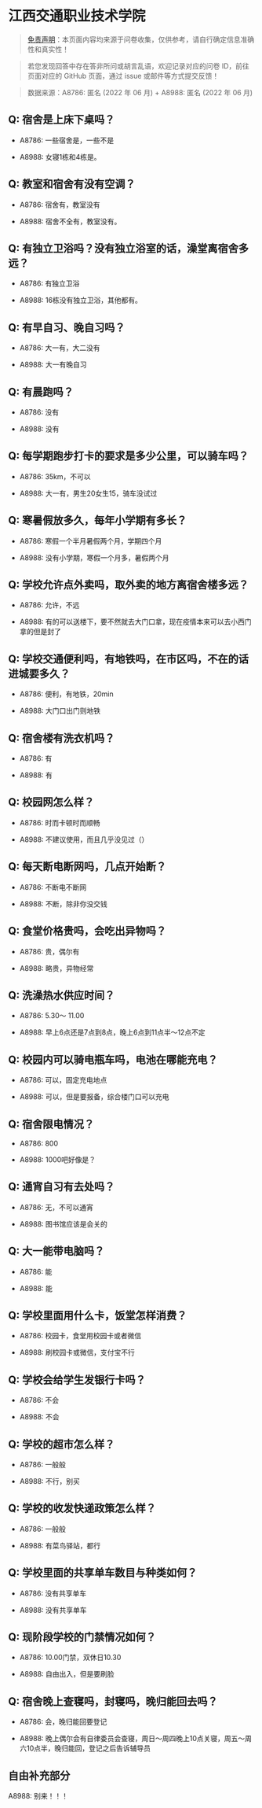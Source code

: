# 江西交通职业技术学院

> [免责声明](https://colleges.chat/#_3)：本页面内容均来源于问卷收集，仅供参考，请自行确定信息准确性和真实性！

> 若您发现回答中存在答非所问或胡言乱语，欢迎记录对应的问卷 ID，前往页面对应的 GitHub 页面，通过 issue 或邮件等方式提交反馈！

> 数据来源：A8786: 匿名 (2022 年 06 月) + A8988: 匿名 (2022 年 06 月)

## Q: 宿舍是上床下桌吗？

- A8786: 一些宿舍是，一些不是

- A8988: 女寝1栋和4栋是。

## Q: 教室和宿舍有没有空调？

- A8786: 宿舍有，教室没有

- A8988: 宿舍不全有，教室没有。

## Q: 有独立卫浴吗？没有独立浴室的话，澡堂离宿舍多远？

- A8786: 有独立卫浴

- A8988: 16栋没有独立卫浴，其他都有。

## Q: 有早自习、晚自习吗？

- A8786: 大一有，大二没有

- A8988: 大一有晚自习

## Q: 有晨跑吗？

- A8786: 没有

- A8988: 没有

## Q: 每学期跑步打卡的要求是多少公里，可以骑车吗？

- A8786: 35km，不可以

- A8988: 大一有，男生20女生15，骑车没试过

## Q: 寒暑假放多久，每年小学期有多长？

- A8786: 寒假一个半月暑假两个月，学期四个月

- A8988: 没有小学期，寒假一个月多，暑假两个月

## Q: 学校允许点外卖吗，取外卖的地方离宿舍楼多远？

- A8786: 允许，不远

- A8988: 有的可以送楼下，要不然就去大门口拿，现在疫情本来可以去小西门拿的但是封了

## Q: 学校交通便利吗，有地铁吗，在市区吗，不在的话进城要多久？

- A8786: 便利，有地铁，20min

- A8988: 大门口出门则地铁

## Q: 宿舍楼有洗衣机吗？

- A8786: 有

- A8988: 有

## Q: 校园网怎么样？

- A8786: 时而卡顿时而顺畅

- A8988: 不建议使用，而且几乎没见过（）

## Q: 每天断电断网吗，几点开始断？

- A8786: 不断电不断网

- A8988: 不断，除非你没交钱

## Q: 食堂价格贵吗，会吃出异物吗？

- A8786: 贵，偶尔有

- A8988: 略贵，异物经常

## Q: 洗澡热水供应时间？

- A8786: 5.30～ 11.00

- A8988: 早上6点还是7点到8点，晚上6点到11点半～12点不定

## Q: 校园内可以骑电瓶车吗，电池在哪能充电？

- A8786: 可以，固定充电地点

- A8988: 可以，但是要报备，综合楼门口可以充电

## Q: 宿舍限电情况？

- A8786: 800

- A8988: 1000吧好像是？

## Q: 通宵自习有去处吗？

- A8786: 无，不可以通宵

- A8988: 图书馆应该是会关的

## Q: 大一能带电脑吗？

- A8786: 能

- A8988: 能

## Q: 学校里面用什么卡，饭堂怎样消费？

- A8786: 校园卡，食堂用校园卡或者微信

- A8988: 刷校园卡或微信，支付宝不行

## Q: 学校会给学生发银行卡吗？

- A8786: 不会

- A8988: 不会

## Q: 学校的超市怎么样？

- A8786: 一般般

- A8988: 不行，别买

## Q: 学校的收发快递政策怎么样？

- A8786: 一般般

- A8988: 有菜鸟驿站，都行

## Q: 学校里面的共享单车数目与种类如何？

- A8786: 没有共享单车

- A8988: 没有共享单车

## Q: 现阶段学校的门禁情况如何？

- A8786: 10.00门禁，双休日10.30

- A8988: 自由出入，但是要刷脸

## Q: 宿舍晚上查寝吗，封寝吗，晚归能回去吗？

- A8786: 会，晚归能回要登记

- A8988: 晚上偶尔会有自律委员会查寝，周日～周四晚上10点关寝，周五～周六10点半，晚归能回，登记之后告诉辅导员

## 自由补充部分

A8988: 别来！！！